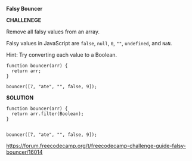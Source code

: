 **Falsy Bouncer**

**CHALLENEGE**

Remove all falsy values from an array.

Falsy values in JavaScript are `false`, `null`, `0`, `""`, `undefined`, and `NaN`.

Hint: Try converting each value to a Boolean.

```
function bouncer(arr) {
  return arr;
}

bouncer([7, "ate", "", false, 9]);

```

**SOLUTION**

```
function bouncer(arr) {
  return arr.filter(Boolean);
}


bouncer([7, "ate", "", false, 9]);

```

https://forum.freecodecamp.org/t/freecodecamp-challenge-guide-falsy-bouncer/16014
